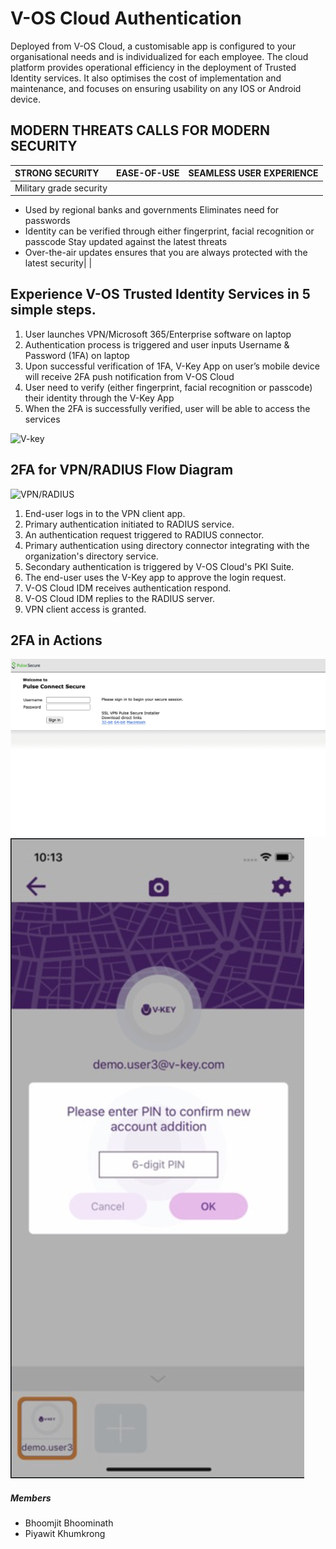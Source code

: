 # V-OS Cloud Authentication
<p>Deployed from V-OS Cloud, a customisable app is configured to your organisational needs
and is individualized for each employee. The cloud platform provides operational efficiency
in the deployment of Trusted Identity services. It also optimises the cost of implementation
and maintenance, and focuses on ensuring usability on any IOS or Android device.</p>

## MODERN THREATS CALLS FOR MODERN SECURITY 
|STRONG SECURITY|EASE-OF-USE|SEAMLESS USER EXPERIENCE|
|:-|:-|:-|
|Military grade security<br>
 - Used by regional banks
 and governments
Eliminates need for
passwords
 - Identity can be verified
 through either
 fingerprint, facial
 recognition or passcode
Stay updated against the
latest threats
 - Over-the-air updates
 ensures that you are
 always protected with
 the latest security| | 

## Experience V-OS Trusted Identity Services in 5 simple steps.
1. User launches VPN/Microsoft 365/Enterprise software on laptop
2. Authentication process is triggered and user inputs Username & Password (1FA) on laptop
3. Upon successful verification of 1FA, V-Key App on user’s mobile device will receive 2FA
push notification from V-OS Cloud
4. User need to verify (either fingerprint, facial recognition or passcode) their identity
through the V-Key App
5. When the 2FA is successfully verified, user will be able to access the services

![V-key](https://www.v-key.com/wp-content/uploads/2019/07/Layman-Terms-V-Key-2FA-copy.jpg)


## 2FA for VPN/RADIUS Flow Diagram
![VPN/RADIUS](https://cloud.v-key.com/assets/docs/static/img/f447b8860e9e9de9326977bad7c2b415.png)

1. End-user logs in to the VPN client app.
1. Primary authentication initiated to RADIUS service.
1. An authentication request triggered to RADIUS connector.
1. Primary authentication using directory connector integrating with the organization's directory service.
1. Secondary authentication is triggered by V-OS Cloud's PKI Suite.
1. The end-user uses the V-Key app to approve the login request.
1. V-OS Cloud IDM receives authentication respond.
1. V-OS Cloud IDM replies to the RADIUS server.
1. VPN client access is granted.

## 2FA in Actions
![PulseSecure](/images/pulse-secure.png)
![V-Key](/images/v-key.png)


##### Members
- Bhoomjit Bhoominath
- Piyawit Khumkrong
